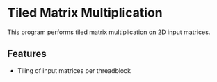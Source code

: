 # Tiled Matrix Multiplication
This program performs tiled matrix multiplication on 2D input matrices.
## Features
* Tiling of input matrices per threadblock
